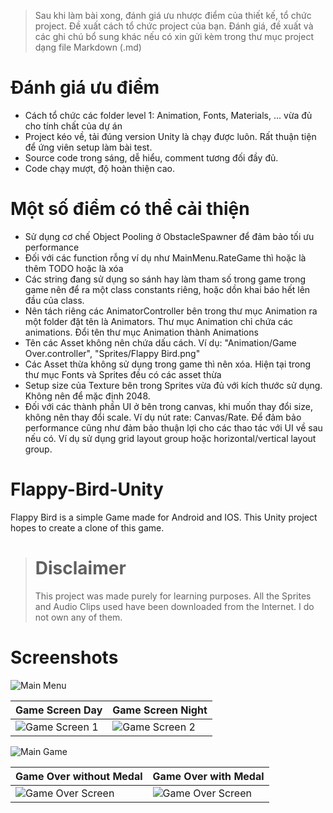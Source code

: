 > Sau khi làm bài xong, đánh giá ưu nhược điểm của thiết kế, tổ chức project. Đề
xuất cách tổ chức project của bạn. Đánh giá, đề xuất và các ghi chú bổ sung khác nếu có xin gửi kèm trong thư mục project dạng file Markdown (.md)

# Đánh giá ưu điểm
* Cách tổ chức các folder level 1: Animation, Fonts, Materials, ... vừa đủ cho tính chất của dự án
* Project kéo về, tải đúng version Unity là chạy được luôn. Rất thuận tiện để ứng viên setup làm bài test.
* Source code trong sáng, dễ hiểu, comment tương đối đầy đủ.
* Code chạy mượt, độ hoàn thiện cao.

# Một số điểm có thể cải thiện
* Sử dụng cơ chế Object Pooling ở ObstacleSpawner để đảm bảo tối ưu performance
* Đối với các function rỗng ví dụ như MainMenu.RateGame thì hoặc là thêm TODO hoặc là xóa
* Các string đang sử dụng so sánh hay làm tham số trong game trong game nên để ra một class constants riêng, hoặc dồn khai báo hết lên đầu của class.
* Nên tách riêng các AnimatorController bên trong thư mục Animation ra một folder đặt tên là Animators. Thư mục Animation chỉ chứa các animations. Đổi tên thư mục Animation thành Animations
* Tên các Asset không nên chứa dấu cách. Ví dụ: "Animation/Game Over.controller", "Sprites/Flappy Bird.png"
* Các Asset thừa không sử dụng trong game thì nên xóa. Hiện tại trong thư mục Fonts và Sprites đều có các asset thừa
* Setup size của Texture bên trong Sprites vừa đủ với kích thước sử dụng. Không nên để mặc định 2048.
* Đối với các thành phần UI ở bên trong canvas, khi muốn thay đổi size, không nên thay đổi scale. Ví dụ nút rate: Canvas/Rate. Để đảm bảo performance cũng như đảm bảo thuận lợi cho các thao tác với UI về sau nếu có. Ví dụ sử dụng grid layout group hoặc horizontal/vertical layout group.

# Flappy-Bird-Unity

Flappy Bird is a simple Game made for Android and IOS. This Unity project hopes to create a clone of this game.

># Disclaimer
>
>This project was made purely for learning purposes. All the Sprites and Audio Clips used have been downloaded from the Internet. I do not own any of them.

# Screenshots

![Main Menu](https://i.imgur.com/UzddAbX.png "Main Menu")


|Game Screen Day|Game Screen Night|
|--|--|
|![Game Screen 1](https://i.imgur.com/aLIkuU0.png "Game Screen")  | ![Game Screen 2](https://i.imgur.com/mB4aE3r.png "Game Screen") |

![Main Game](https://i.imgur.com/dW9ZMhc.png "Game")

|Game Over without Medal|Game Over with Medal|
|--|--|
|![Game Over Screen](https://i.imgur.com/rS2X3Rg.png "Game Over")  | ![Game Over Screen](https://i.imgur.com/h4Q9imU.png "Game Over") |
